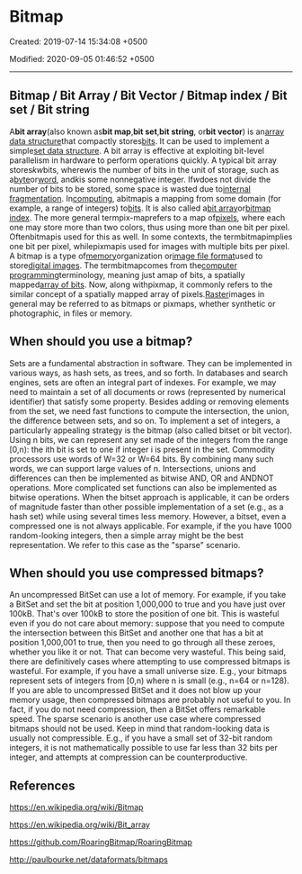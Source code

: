 # Bitmap

Created: 2019-07-14 15:34:08 +0500

Modified: 2020-09-05 01:46:52 +0500

---

## Bitmap / Bit Array / Bit Vector / Bitmap index / Bit set / Bit string

A**bit array**(also known as**bit map**,**bit set**,**bit string**, or**bit vector**) is an[array data structure](https://en.wikipedia.org/wiki/Array_data_structure)that compactly stores[bits](https://en.wikipedia.org/wiki/Bit). It can be used to implement a simple[set data structure](https://en.wikipedia.org/wiki/Set_data_structure). A bit array is effective at exploiting bit-level parallelism in hardware to perform operations quickly. A typical bit array stores*kw*bits, where*w*is the number of bits in the unit of storage, such as a[byte](https://en.wikipedia.org/wiki/Byte)or[word](https://en.wikipedia.org/wiki/Word_(computer_architecture)), and*k*is some nonnegative integer. If*w*does not divide the number of bits to be stored, some space is wasted due to[internal fragmentation](https://en.wikipedia.org/wiki/Fragmentation_(computing)).
In[computing](https://en.wikipedia.org/wiki/Computing), abitmapis a mapping from some domain (for example, a range of integers) to[bits](https://en.wikipedia.org/wiki/Bit). It is also called a[bit array](https://en.wikipedia.org/wiki/Bit_array)or[bitmap index](https://en.wikipedia.org/wiki/Bitmap_index).
The more general termpix-maprefers to a map of[pixels](https://en.wikipedia.org/wiki/Pixel), where each one may store more than two colors, thus using more than one bit per pixel. Oftenbitmapis used for this as well. In some contexts, the termbitmapimplies one bit per pixel, whilepixmapis used for images with multiple bits per pixel.
A bitmap is a type of[memory](https://en.wikipedia.org/wiki/Computer_storage)organization or[image file format](https://en.wikipedia.org/wiki/Image_file_format)used to store[digital images](https://en.wikipedia.org/wiki/Digital_image). The termbitmapcomes from the[computer programming](https://en.wikipedia.org/wiki/Computer_programming)terminology, meaning just amap of bits, a spatially mapped[array of bits](https://en.wikipedia.org/wiki/Bit_array). Now, along withpixmap, it commonly refers to the similar concept of a spatially mapped array of pixels.[Raster](https://en.wikipedia.org/wiki/Raster_graphics)images in general may be referred to as bitmaps or pixmaps, whether synthetic or photographic, in files or memory.

## When should you use a bitmap?

Sets are a fundamental abstraction in software. They can be implemented in various ways, as hash sets, as trees, and so forth. In databases and search engines, sets are often an integral part of indexes. For example, we may need to maintain a set of all documents or rows (represented by numerical identifier) that satisfy some property. Besides adding or removing elements from the set, we need fast functions to compute the intersection, the union, the difference between sets, and so on.
To implement a set of integers, a particularly appealing strategy is the bitmap (also called bitset or bit vector). Using n bits, we can represent any set made of the integers from the range [0,n): the ith bit is set to one if integer i is present in the set. Commodity processors use words of W=32 or W=64 bits. By combining many such words, we can support large values of n. Intersections, unions and differences can then be implemented as bitwise AND, OR and ANDNOT operations. More complicated set functions can also be implemented as bitwise operations.
When the bitset approach is applicable, it can be orders of magnitude faster than other possible implementation of a set (e.g., as a hash set) while using several times less memory.
However, a bitset, even a compressed one is not always applicable. For example, if the you have 1000 random-looking integers, then a simple array might be the best representation. We refer to this case as the "sparse" scenario.

## When should you use compressed bitmaps?

An uncompressed BitSet can use a lot of memory. For example, if you take a BitSet and set the bit at position 1,000,000 to true and you have just over 100kB. That's over 100kB to store the position of one bit. This is wasteful even if you do not care about memory: suppose that you need to compute the intersection between this BitSet and another one that has a bit at position 1,000,001 to true, then you need to go through all these zeroes, whether you like it or not. That can become very wasteful.
This being said, there are definitively cases where attempting to use compressed bitmaps is wasteful. For example, if you have a small universe size. E.g., your bitmaps represent sets of integers from [0,n) where n is small (e.g., n=64 or n=128). If you are able to uncompressed BitSet and it does not blow up your memory usage, then compressed bitmaps are probably not useful to you. In fact, if you do not need compression, then a BitSet offers remarkable speed.
The sparse scenario is another use case where compressed bitmaps should not be used. Keep in mind that random-looking data is usually not compressible. E.g., if you have a small set of 32-bit random integers, it is not mathematically possible to use far less than 32 bits per integer, and attempts at compression can be counterproductive.

## References

<https://en.wikipedia.org/wiki/Bitmap>

<https://en.wikipedia.org/wiki/Bit_array>

<https://github.com/RoaringBitmap/RoaringBitmap>

<http://paulbourke.net/dataformats/bitmaps>
